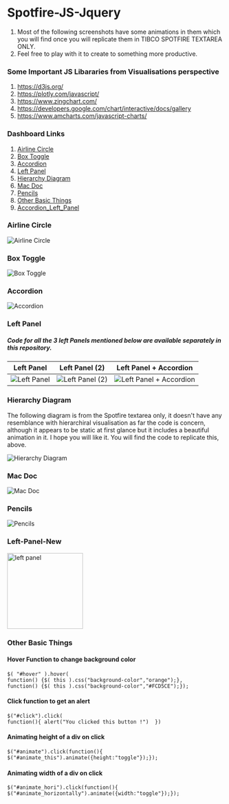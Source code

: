 # Spotfire-JS-Jquery

1. Most of the following screenshots have some animations in them which you will find once you will replicate them in TIBCO SPOTFIRE TEXTAREA ONLY. 
2. Feel free to play with it to create to something more productive.

### Some Important JS Libararies from Visualisations perspective
  1) https://d3js.org/
  2) https://plotly.com/javascript/
  3) https://www.zingchart.com/
  4) https://developers.google.com/chart/interactive/docs/gallery
  5) https://www.amcharts.com/javascript-charts/

### Dashboard Links
1) [Airline Circle](#Airline-Circle)
2) [Box Toggle](#Box-Toggle)
3) [Accordion](#Accordion)
4) [Left Panel](#Left-Panel)
5) [Hierarchy Diagram](#Hierarchy-Diagram)
6) [Mac Doc](#Mac-Doc)
7) [Pencils](#Pencils)
8) [Other Basic Things](#Other-Basic-Things)
9) [Accordion_Left_Panel](#Left-Panel-New)

### Airline Circle
![Airline Circle](https://user-images.githubusercontent.com/86184439/122722877-de7fb600-d28f-11eb-86eb-95104d2be4a3.PNG)

### Box Toggle
![Box Toggle](https://user-images.githubusercontent.com/86184439/122724419-88ac0d80-d291-11eb-94c2-84ff6f276e79.PNG)

### Accordion
![Accordion](https://user-images.githubusercontent.com/86184439/122727073-459f6980-d294-11eb-9a93-abd55b5a1c8b.PNG) 

### Left Panel 
##### Code for all the 3 left Panels mentioned below are available separately in this repository.
| Left Panel | Left Panel (2)| Left Panel + Accordion
---|---|---
|![Left Panel](https://user-images.githubusercontent.com/86184439/122728794-18ec5180-d296-11eb-8e6b-759a3934183e.PNG)|![Left Panel (2)](https://user-images.githubusercontent.com/86184439/122735600-cfebcb80-d29c-11eb-8a82-9d6722702551.PNG)|![Left Panel + Accordion](https://user-images.githubusercontent.com/86184439/122737875-18a48400-d29f-11eb-8613-dd74e07f9a82.PNG)|

### Hierarchy Diagram 
The following diagram is from the Spotfire textarea only, it doesn't have any resemblance with hierarchiral visualisation as far the code is concern, although it appears to be static at first glance but it includes a beautiful animation in it. I hope you will like it. You will find the code to replicate this, above.

![Hierarchy Diagram](https://user-images.githubusercontent.com/86184439/122730622-0d018f00-d298-11eb-94a8-7cefe70c26b7.PNG)


### Mac Doc
![Mac Doc](https://user-images.githubusercontent.com/86184439/122739989-2c50ea00-d2a1-11eb-8988-fafee8f773a0.PNG)

### Pencils
![Pencils](https://user-images.githubusercontent.com/86184439/122752999-3d085c80-d2af-11eb-9c41-ed7bdb3b7cbe.PNG)


### Left-Panel-New
<img width="176" alt="left panel" src="https://github.com/Gurudutt-Goswami/Spotfire-JS-Jquery/assets/86184439/3e5f7bc6-71b1-4e32-9499-5731c4734b77">



### Other Basic Things
#### Hover Function to change background color 
```
$( "#hover" ).hover(
function() {$( this ).css("background-color","orange");}, 
function() {$( this ).css("background-color","#FCD5CE");});
```
#### Click function to get an alert
```
$("#click").click(
function(){ alert("You clicked this button !")	})
```
#### Animating height of a div on click
```
$("#animate").click(function(){
$("#animate_this").animate({height:"toggle"});});
```
#### Animating width of a div on click
```
$("#animate_hori").click(function(){
$("#animate_horizontally").animate({width:"toggle"});});
```
